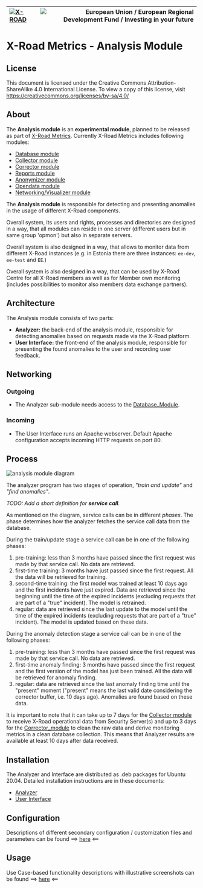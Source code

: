 
| [![X-ROAD](img/xroad-metrics-100.png)](https://x-road.global/) | ![European Union / European Regional Development Fund / Investing in your future](img/eu_rdf_100_en.png "Documents that are tagged with EU/SF logos must keep the logos until 1.11.2022. If it has not stated otherwise in the documentation. If new documentation is created  using EU/SF resources the logos must be tagged appropriately so that the deadline for logos could be found.") |
| :-------------------------------------------------- | -------------------------: |

# X-Road Metrics - Analysis Module

## License <!-- omit in toc -->

This document is licensed under the Creative Commons Attribution-ShareAlike 4.0 International License.
To view a copy of this license, visit <https://creativecommons.org/licenses/by-sa/4.0/>

## About

The **Analysis module** is an **experimental module**, planned to be released as part of [X-Road Metrics](../README.md).
Currently X-Road Metrics includes following modules:
 - [Database module](../database_module.md)
 - [Collector module](../collector_module.md)
 - [Corrector module](../corrector_module.md) 
 - [Reports module](../reports_module.md) 
 - [Anonymizer module](../anonymizer_module.md)
 - [Opendata module](../opendata_module.md) 
 - [Networking/Visualizer module](../networking_module.md)


The **Analysis module** is responsible for detecting and presenting anomalies in the usage of different X-Road components. 

Overall system, its users and rights, processes and directories are designed in a way, that all modules can reside in one server (different users but in same group 'opmon') but also in separate servers. 

Overall system is also designed in a way, that allows to monitor data from different X-Road instances (e.g. in 
Estonia there are three instances: `ee-dev`, `ee-test` and `EE`.)

Overall system is also designed in a way, that can be used by X-Road Centre for all X-Road members as well as for Member own monitoring (includes possibilities to monitor also members data exchange partners).

## Architecture

The Analysis module consists of two parts:

- **Analyzer:** the back-end of the analysis module, responsible for detecting anomalies based on requests made via the X-Road platform.
- **User Interface:** the front-end of the analysis module, responsible for presenting the found anomalies to the user and recording user feedback.

## Networking

### Outgoing
- The Analyzer sub-module needs access to the [Database_Module](../database_module.md).

### Incoming
- The User Interface runs an Apache webserver. Default Apache configuration accepts incoming HTTP requests on port 80. 

## Process
![analysis module diagram](img/analysis_module/x_road_analyzer.png "Analysis module diagram")

The analyzer program has two stages of operation, *"train and update"* and *"find anomalies"*. 

*TODO: Add a short definition for **service call**.*

As mentioned on the diagram, service calls can be in different *phases*. The phase determines how the analyzer fetches the service call data from the database.

During the train/update stage a service call can be in one of the following phases:

1) pre-training: less than 3 months have passed since the first request was made by that service call. No data are retrieved.
2) first-time training: 3 months have just passed since the first request. All the data will be retrieved for training.
3) second-time training: the first model was trained at least 10 days ago and the first incidents have just expired. Data are retrieved since the beginning until the time of the expired incidents (excluding requests that are part of a "true" incident). The model is retrained.
4) regular: data are retrieved since the last update to the model until the time of the expired incidents (excluding requests that are part of a "true" incident). The model is updated based on these data.

During the anomaly detection stage a service call can be in one of the following phases:

1) pre-training: less than 3 months have passed since the first request was made by that service call. No data are retrieved.
2) first-time anomaly finding: 3 months have passed since the first request and the first version of the model has just been trained. All the data will be retrieved for anomaly finding.
3) regular: data are retrieved since the last anomaly finding time until the "present" moment ("present" means the last valid date considering the corrector buffer, i.e. 10 days ago). Anomalies are found based on these data.

It is important to note that it can take up to 7 days for the [Collector module](collector_module.md) to receive X-Road operational data from Security Server(s) and up to 3 days for the [Corrector_module](corrector_module.md) to clean the raw data and derive monitoring metrics in a clean database collection.
This means that Analyzer results are available at least 10 days after data received.

## Installation
The Analyzer and Interface are distributed as .deb packages for Ubuntu 20.04. Detailed installation instructions are in these documents: 
* [Analyzer](analysis_module/analyzer_installation.md)
* [User Interface](analysis_module/ui_installation.md)

## Configuration
Descriptions of different secondary configuration / customization files and parameters can be found ==> [here](analysis_module/customization.md) <==

## Usage
Use Case-based functionality descriptions with illustrative screenshots can be found ==> [here](analysis_module/ui_usage.md) <==
